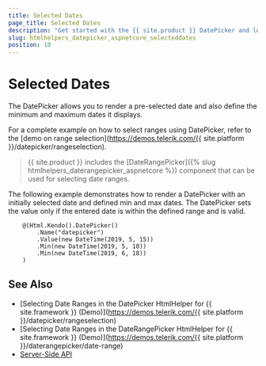 ```yaml
---
title: Selected Dates
page_title: Selected Dates
description: "Get started with the {{ site.product }} DatePicker and learn how to set selected dates and date ranges in the DatePicker."
slug: htmlhelpers_datepicker_aspnetcore_selecteddates
position: 10
---
```


# Selected Dates

The DatePicker allows you to render a pre-selected date and also define the minimum and maximum dates it displays.

For a complete example on how to select ranges using DatePicker, refer to the [demo on range selection](https://demos.telerik.com/{{ site.platform }}/datepicker/rangeselection).

> {{ site.product }} includes the [DateRangePicker]({% slug htmlhelpers_daterangepicker_aspnetcore %}) component that can be used for selecting date ranges.

The following example demonstrates how to render a DatePicker with an initially selected date and defined min and max dates. The DatePicker sets the value only if the entered date is within the defined range and is valid.

```HtmlHelper
    @(Html.Kendo().DatePicker()
        .Name("datepicker")
        .Value(new DateTime(2019, 5, 15))
        .Min(new DateTime(2019, 5, 10))
        .Min(new DateTime(2019, 6, 18))
    )
```

## See Also

* [Selecting Date Ranges in the DatePicker HtmlHelper for {{ site.framework }} (Demo)](https://demos.telerik.com/{{ site.platform }}/datepicker/rangeselection)
* [Selecting Date Ranges in the DateRangePicker HtmlHelper for {{ site.framework }} (Demo)](https://demos.telerik.com/{{ site.platform }}/daterangepicker/date-range)
* [Server-Side API](/api/datepicker)
